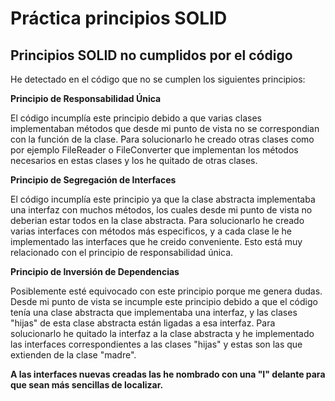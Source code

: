 # Práctica principios SOLID

## Principios SOLID no cumplidos por el código

  He detectado en el código que no se cumplen los siguientes principios:

**Principio de Responsabilidad Única**

  El código incumplía este principio debido a que varias clases implementaban métodos
  que desde mi punto de vista no se correspondian con la función de la clase.
  Para solucionarlo he creado otras clases como por ejemplo FileReader o FileConverter
  que implementan los métodos necesarios en estas clases y los he quitado de otras clases.
  
**Principio de Segregación de Interfaces**

  El código incumplía este principio ya que la clase abstracta implementaba una interfaz
  con muchos métodos, los cuales desde mi punto de vista no deberian estar todos en la 
  clase abstracta.
  Para solucionarlo he creado varias interfaces con métodos más especificos, y a cada
  clase le he implementado las interfaces que he creido conveniente.
  Esto está muy relacionado con el principio de responsabilidad única.
  
**Principio de Inversión de Dependencias**

  Posiblemente esté equivocado con este principio porque me genera dudas.
  Desde mi punto de vista se incumple este principio debido a que el código tenía una
  clase abstracta que implementaba una interfaz, y las clases "hijas" de esta clase
  abstracta están ligadas a esa interfaz.
  Para solucionarlo he quitado la interfaz a la clase abstracta y he implementado las 
  interfaces correspondientes a las clases "hijas" y estas son las que extienden de la clase "madre".

**A las interfaces nuevas creadas las he nombrado con una "I" delante para que sean más sencillas de localizar.**

